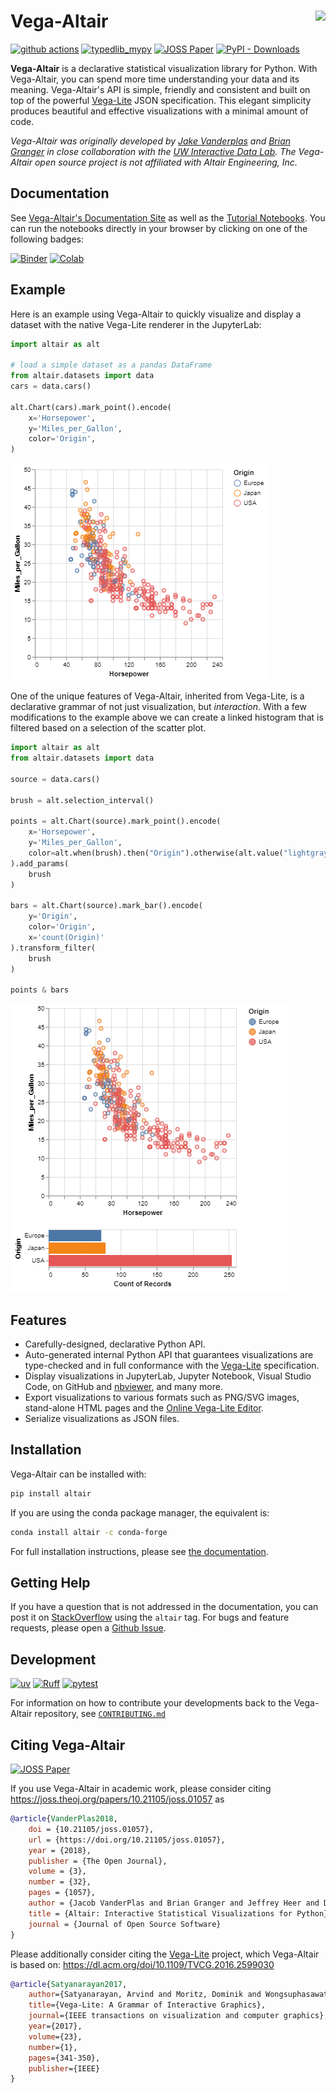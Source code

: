 # Vega-Altair <a href="https://altair-viz.github.io/"><img align="right" src="https://altair-viz.github.io/_static/altair-logo-light.png" height="50"></img></a>

[![github actions](https://github.com/vega/altair/workflows/build/badge.svg)](https://github.com/vega/altair/actions?query=workflow%3Abuild)
[![typedlib_mypy](https://www.mypy-lang.org/static/mypy_badge.svg)](https://www.mypy-lang.org)
[![JOSS Paper](https://joss.theoj.org/papers/10.21105/joss.01057/status.svg)](https://joss.theoj.org/papers/10.21105/joss.01057)
[![PyPI - Downloads](https://img.shields.io/pypi/dm/altair)](https://pypi.org/project/altair)

**Vega-Altair** is a declarative statistical visualization library for Python. With Vega-Altair, you can spend more time understanding your data and its meaning. Vega-Altair's
API is simple, friendly and consistent and built on top of the powerful
[Vega-Lite](https://github.com/vega/vega-lite) JSON specification. This elegant
simplicity produces beautiful and effective visualizations with a minimal amount of code. 

*Vega-Altair was originally developed by [Jake Vanderplas](https://github.com/jakevdp) and [Brian
Granger](https://github.com/ellisonbg) in close collaboration with the [UW
Interactive Data Lab](https://idl.cs.washington.edu/).*
*The Vega-Altair open source project is not affiliated with Altair Engineering, Inc.*

## Documentation

See [Vega-Altair's Documentation Site](https://altair-viz.github.io) as well as the [Tutorial Notebooks](https://github.com/altair-viz/altair_notebooks). You can
run the notebooks directly in your browser by clicking on one of the following badges:

[![Binder](https://beta.mybinder.org/badge.svg)](https://beta.mybinder.org/v2/gh/altair-viz/altair_notebooks/master)
[![Colab](https://colab.research.google.com/assets/colab-badge.svg)](https://colab.research.google.com/github/altair-viz/altair_notebooks/blob/master/notebooks/Index.ipynb)

## Example

Here is an example using Vega-Altair to quickly visualize and display a dataset with the native Vega-Lite renderer in the JupyterLab:

```python
import altair as alt

# load a simple dataset as a pandas DataFrame
from altair.datasets import data
cars = data.cars()

alt.Chart(cars).mark_point().encode(
    x='Horsepower',
    y='Miles_per_Gallon',
    color='Origin',
)
```

![Vega-Altair Visualization](https://raw.githubusercontent.com/altair-viz/altair/main/images/cars.png)

One of the unique features of Vega-Altair, inherited from Vega-Lite, is a declarative grammar of not just visualization, but _interaction_. 
With a few modifications to the example above we can create a linked histogram that is filtered based on a selection of the scatter plot.

```python 
import altair as alt
from altair.datasets import data

source = data.cars()

brush = alt.selection_interval()

points = alt.Chart(source).mark_point().encode(
    x='Horsepower',
    y='Miles_per_Gallon',
    color=alt.when(brush).then("Origin").otherwise(alt.value("lightgray"))
).add_params(
    brush
)

bars = alt.Chart(source).mark_bar().encode(
    y='Origin',
    color='Origin',
    x='count(Origin)'
).transform_filter(
    brush
)

points & bars
```

![Vega-Altair Visualization Gif](https://raw.githubusercontent.com/altair-viz/altair/main/images/cars_scatter_bar.gif)

## Features

* Carefully-designed, declarative Python API.
* Auto-generated internal Python API that guarantees visualizations are type-checked and
  in full conformance with the [Vega-Lite](https://github.com/vega/vega-lite)
  specification.
* Display visualizations in JupyterLab, Jupyter Notebook, Visual Studio Code, on GitHub and
  [nbviewer](https://nbviewer.jupyter.org/), and many more.
* Export visualizations to various formats such as PNG/SVG images, stand-alone HTML pages and the
[Online Vega-Lite Editor](https://vega.github.io/editor/#/).
* Serialize visualizations as JSON files.

## Installation

Vega-Altair can be installed with:
```bash
pip install altair
```

If you are using the conda package manager, the equivalent is:
```bash
conda install altair -c conda-forge
```

For full installation instructions, please see [the documentation](https://altair-viz.github.io/getting_started/installation.html).

## Getting Help

If you have a question that is not addressed in the documentation, 
you can post it on [StackOverflow](https://stackoverflow.com/questions/tagged/altair) using the `altair` tag.
For bugs and feature requests, please open a [Github Issue](https://github.com/vega/altair/issues).

## Development
[![uv](https://img.shields.io/endpoint?url=https://raw.githubusercontent.com/astral-sh/uv/main/assets/badge/v0.json)](https://github.com/astral-sh/uv)
[![Ruff](https://img.shields.io/endpoint?url=https://raw.githubusercontent.com/astral-sh/ruff/main/assets/badge/v2.json)](https://github.com/astral-sh/ruff)
[![pytest](https://img.shields.io/badge/logo-pytest-blue?logo=pytest&labelColor=5c5c5c&label=%20)](https://github.com/pytest-dev/pytest)

For information on how to contribute your developments back to the Vega-Altair repository, see
[`CONTRIBUTING.md`](https://github.com/vega/altair/blob/main/CONTRIBUTING.md)

## Citing Vega-Altair

[![JOSS Paper](https://joss.theoj.org/papers/10.21105/joss.01057/status.svg)](https://joss.theoj.org/papers/10.21105/joss.01057)

If you use Vega-Altair in academic work, please consider citing https://joss.theoj.org/papers/10.21105/joss.01057 as

```bib
@article{VanderPlas2018,
    doi = {10.21105/joss.01057},
    url = {https://doi.org/10.21105/joss.01057},
    year = {2018},
    publisher = {The Open Journal},
    volume = {3},
    number = {32},
    pages = {1057},
    author = {Jacob VanderPlas and Brian Granger and Jeffrey Heer and Dominik Moritz and Kanit Wongsuphasawat and Arvind Satyanarayan and Eitan Lees and Ilia Timofeev and Ben Welsh and Scott Sievert},
    title = {Altair: Interactive Statistical Visualizations for Python},
    journal = {Journal of Open Source Software}
}
```
Please additionally consider citing the [Vega-Lite](https://vega.github.io/vega-lite/) project, which Vega-Altair is based on: https://dl.acm.org/doi/10.1109/TVCG.2016.2599030

```bib
@article{Satyanarayan2017,
    author={Satyanarayan, Arvind and Moritz, Dominik and Wongsuphasawat, Kanit and Heer, Jeffrey},
    title={Vega-Lite: A Grammar of Interactive Graphics},
    journal={IEEE transactions on visualization and computer graphics},
    year={2017},
    volume={23},
    number={1},
    pages={341-350},
    publisher={IEEE}
} 
```
